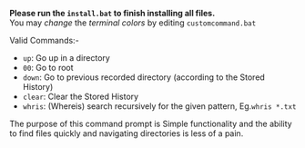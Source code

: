 **Please run the `install.bat` to finish installing all files.**
<br>You may _change_ the _terminal colors_ by editing `customcommand.bat`

Valid Commands:-
+ `up`: Go up in a directory
+ `00`: Go to root
+ `down`: Go to previous recorded directory (according to the Stored History)
+ `clear`: Clear the Stored History
+ `whris`: (Whereis) search recursively for the given pattern, Eg.`whris *.txt`

The purpose of this command prompt is Simple functionality and the ability to find files quickly and navigating directories is less of a pain.

